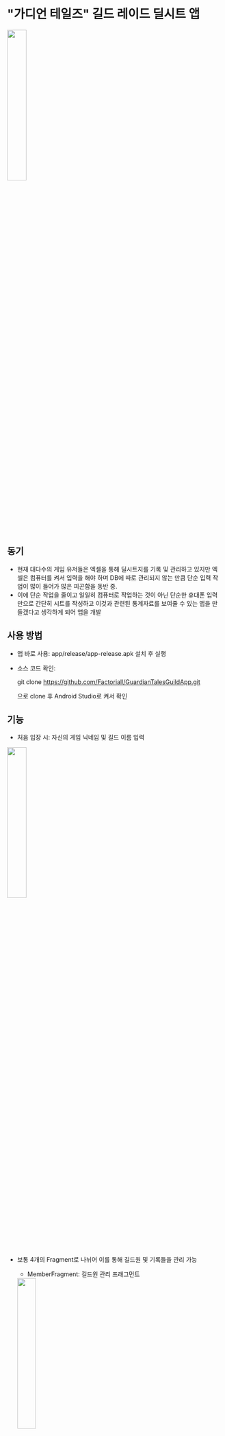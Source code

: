 # "가디언 테일즈" 길드 레이드 딜시트 앱
<img src="./image/gt_app_first.png" width="30%">

## 동기
- 현재 대다수의 게임 유저들은 엑셀을 통해 딜시트지를 기록 및 관리하고 있지만 엑셀은 컴퓨터를 켜서 입력을 해야 하며 DB에 따로 관리되지 않는 만큼 단순 입력 작업이 많이 들어가 많은 피곤함을 동반 중.
- 이에 단순 작업을 줄이고 일일히 컴퓨터로 작업하는 것이 아닌 단순한 휴대폰 입력 만으로 간단히 시트를 작성하고 이것과 관련된 통계자료를 보여줄 수 있는 앱을 만들겠다고 생각하게 되어 앱을 개발

## 사용 방법
- 앱 바로 사용: app/release/app-release.apk 설치 후 실행
- 소스 코드 확인:

  git clone https://github.com/Factoriall/GuardianTalesGuildApp.git

  으로 clone 후 Android Studio로 켜서 확인

## 기능
- 처음 입장 시: 자신의 게임 닉네임 및 길드 이름 입력
<img src="./image/gt_app_start.png" width="30%">

- 보통 4개의 Fragment로 나뉘어 이를 통해 길드원 및 기록들을 관리 가능
  * MemberFragment: 길드원 관리 프래그먼트
  <img src="./image/gt_app_member.jpg" width="30%">

    + 길드원 멤버 관리, 자신을 제외한 최대 29명의 인원 수용 가능
    + 길드 이름 및 참고사항 기록 가능
    + 길드원의 경우 현재 및 탈퇴 멤버로 나뉘며, 데이터 기록은 현재 길드원으로만 가능하고 현재 멤버의 경우 언제든 탈퇴시킬 수 있음
    + 탈퇴 멤버의 경우 복귀를 통해 다시 들여보낼 수도 있고 삭제도 가능.

  * RaidFragment: 현재 레이드의 정보 입력/과거 레이드 확인 프래그먼트

    <img src="./image/gt_app_raid.jpg" width="30%">

    + 현재 레이드의 경우 시작 날짜 및 레이드 이름 입력, 시작 날짜의 경우 오늘로부터 2주 전까지만 입력 가능
    + 입력 후 보스 정보 입력 가능. 보스의 정보는 이름, 사진, 속성, 배율로 나뉨
    + 아래의 과거 레이드를 통해 옛날 데이터 확인 가능

  * RecordFragment: 현 레이드 기록 입력 프래그먼트

    <img src="./image/gt_app_record.jpg" width="30%">

    + RaidFragment에서 입력한 날짜를 토대로 14일의 칸이 존재
    + Spinner를 활용해서 닉네임 서칭 - 기본적으로 사전순으로 정렬되며 오늘 할당량을 채울 시 무조건 아래쪽으로 밀어넣음
    + 정보 삽입 시 RecordDialog를 띄워서 입력 가능

      <img src="./image/gt_app_record_dialog.jpg" width="30%">

      * Dialog 안에는 보스 정보, 레벨, 리더 정보, 데미지, 막타 여부 입력
      * 레벨의 경우 첫 날에 한해 [한방컷] 버튼 활성화, 이 버튼을 누를 시 해당 레벨에 맞는 데미지 및 막타여부가 바로 입력됨
      * 리더 정보의 경우 즐겨찾기-기록기반 스위치 존재
        - 즐겨찾기는 자신이 자주 쓰는 영웅들을 최대 10명 등록해서 버튼 누르는 식으로 사용 가능, 1-3일차까지 기본 모드
        - 기록 기반은 4일차부터 기본 모드, 상대 보스 기준으로 사용한 리더를 DB에서 확인해서 나열
    + 데미지 카드의 경우 오른쪽으로 슬라이드하면 수정, 왼쪽으로 슬라이드하면 데이터를 삭제하는 ItemTouchHelper 구현

  * StatisticFragment: 레이드의 전반적인 정보를 통계로 표현
    + 순위표: 필터를 기준으로 전체 순위 나열, 엑셀 변환 버튼을 통해 전반적인 기록을 추출 가능
    <img src="./image/gt_app_statistic_rank.jpg" width="30%">

      + 엑셀 결과

      <img src="./image/rankExcel.jpg" width="70%">

    + 개인별 기록: 개인별 기록을 표현, 기본/상세 스위치로 나눠지며 기본은 전체 요약 및 히스토리 확인 가능, 상세로 보스별 기록 확인 가, 엑셀 변환 버튼을 통해 개인별 기록 추출 가능
    <img src="./image/gt_app_statistic_indiv.jpg" width="30%">

      + 엑셀 결과

      <img src="./image/indivExcel.jpg" width="70%">

    + 보스별 기록: 보스 상대로 전체 길드가 넣은 정보 확인 가능
    <img src="./image/gt_app_statistic_boss.jpg" width="30%">


## 사용한 오픈소스
- 통계 자료 시각화를 위한 MPAndroidChart: https://github.com/PhilJay/MPAndroidChart
- 엑셀 작성 POI: https://github.com/apache/poi
- NiceSpinner: https://github.com/arcadefire/nice-spinner
- ToggleSwitch: https://github.com/llollox/Android-Toggle-Switch
